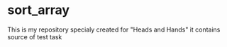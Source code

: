 # sort_array
This is my repository specialy created for "Heads and Hands" it contains source of test task

